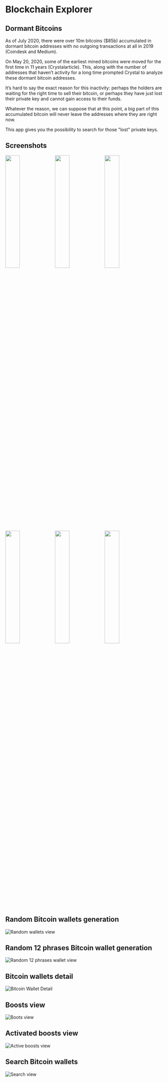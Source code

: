 # Blockchain Explorer

## Dormant Bitcoins
As of July 2020, there were over 10m bitcoins ($85b) accumulated in dormant bitcoin addresses with no outgoing transactions at all in 2019 (Coindesk and Medium).

On May 20, 2020, some of the earliest mined bitcoins were moved for the first time in 11 years (Crystalarticle). This, along with the number of addresses that haven’t activity for a long time prompted Crystal to analyze these dormant bitcoin addresses.

It’s hard to say the exact reason for this inactivity: perhaps the holders are waiting for the right time to sell their bitcoin, or perhaps they have just lost their private key and cannot gain access to their funds.

Whatever the reason, we can suppose that at this point, a big part of this accumulated bitcoin will never leave the addresses where they are right now.

This app gives you the possibility to search for those "lost" private keys.

## Screenshots
<img src="https://user-images.githubusercontent.com/96957446/161375750-ad27ca43-3691-4615-8760-030c5c4cdd73.PNG" width="30%"> <img src="https://user-images.githubusercontent.com/96957446/161375749-1c234fc5-e1ae-4806-9873-a1696bc30d20.PNG" width="30%">
<img src="https://user-images.githubusercontent.com/96957446/161380191-aa166789-9d21-413e-a6eb-e8e44c4f0514.PNG" width="30%">
<img src="https://user-images.githubusercontent.com/96957446/161375748-a8d2a326-7f52-4785-9a1c-3bec806ceb9a.PNG" width="30%">
<img src="https://user-images.githubusercontent.com/96957446/161375747-a2e72802-54db-43ae-9ec0-7af979d0e097.PNG" width="30%">
<img src="https://user-images.githubusercontent.com/96957446/161375753-dac04833-4c22-4b3b-8ff9-5a5d336c31ab.PNG" width="30%">

## Random Bitcoin wallets generation

![Random wallets view](https://user-images.githubusercontent.com/96957446/161375750-ad27ca43-3691-4615-8760-030c5c4cdd73.PNG)

## Random 12 phrases Bitcoin wallet generation

![Random 12 phrases wallet view](https://user-images.githubusercontent.com/96957446/161375749-1c234fc5-e1ae-4806-9873-a1696bc30d20.PNG)

## Bitcoin wallets detail

![Bitcoin Wallet Detail](https://user-images.githubusercontent.com/96957446/161380191-aa166789-9d21-413e-a6eb-e8e44c4f0514.PNG)

## Boosts view

![Boots view](https://user-images.githubusercontent.com/96957446/161375748-a8d2a326-7f52-4785-9a1c-3bec806ceb9a.PNG)

## Activated boosts view

![Active boosts view](https://user-images.githubusercontent.com/96957446/161375747-a2e72802-54db-43ae-9ec0-7af979d0e097.PNG)

## Search Bitcoin wallets

![Search view](https://user-images.githubusercontent.com/96957446/161375753-dac04833-4c22-4b3b-8ff9-5a5d336c31ab.PNG)

